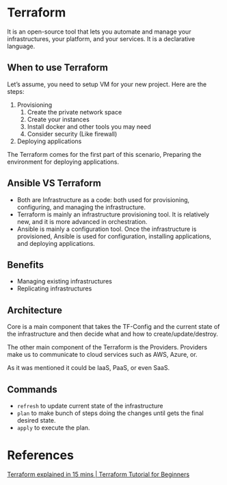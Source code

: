 # Terraform

It is an open-source tool that lets you automate and manage your infrastructures, your platform, and your services. It is a declarative language.

## When to use Terraform

Let’s assume, you need to setup VM for your new project. Here are the steps:

1. Provisioning
    1. Create the private network space
    2. Create your instances
    3. Install docker and other tools you may need 
    4. Consider security (Like firewall)
2. Deploying applications

The Terraform comes for the first part of this scenario, Preparing the environment for deploying applications.

## Ansible VS Terraform

- Both are Infrastructure as a code: both used for provisioning, configuring, and managing the infrastructure.
- Terraform is mainly an infrastructure provisioning tool. It is relatively new, and it is more advanced in orchestration.
- Ansible is mainly a configuration tool.  Once the infrastructure is provisioned, Ansible is used for configuration, installing applications, and deploying applications.

## Benefits

- Managing existing infrastructures
- Replicating infrastructures

## Architecture

Core is a main component that takes the TF-Config and the current state of the infrastructure and then decide what and how to create/update/destroy.

The other main component of the Terraform is the Providers. Providers make us to communicate to cloud services such as AWS, Azure, or.

As it was mentioned it could be IaaS, PaaS, or even SaaS.

## Commands

- `refresh` to update current state of the infrastructure
- `plan` to make bunch of steps doing the changes until gets the final desired state.
- `apply` to execute the plan.

# References

[Terraform explained in 15 mins | Terraform Tutorial for Beginners](https://www.youtube.com/watch?v=l5k1ai_GBDE)